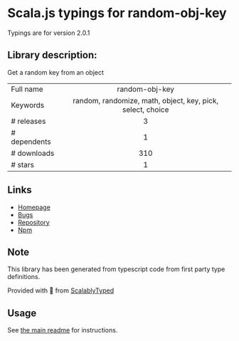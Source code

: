 
# Scala.js typings for random-obj-key

Typings are for version 2.0.1

## Library description:
Get a random key from an object

|                    |                 |
| ------------------ | :-------------: |
| Full name          | random-obj-key |
| Keywords           | random, randomize, math, object, key, pick, select, choice |
| # releases         | 3 |
| # dependents       | 1 |
| # downloads        | 310 |
| # stars            | 1 |

## Links
- [Homepage](https://github.com/sindresorhus/random-obj-key#readme)
- [Bugs](https://github.com/sindresorhus/random-obj-key/issues)
- [Repository](https://github.com/sindresorhus/random-obj-key)
- [Npm](https://www.npmjs.com/package/random-obj-key)
    


## Note
This library has been generated from typescript code from first party type definitions.

Provided with :purple_heart: from [ScalablyTyped](https://github.com/oyvindberg/ScalablyTyped)

## Usage
See [the main readme](../../readme.md) for instructions.


